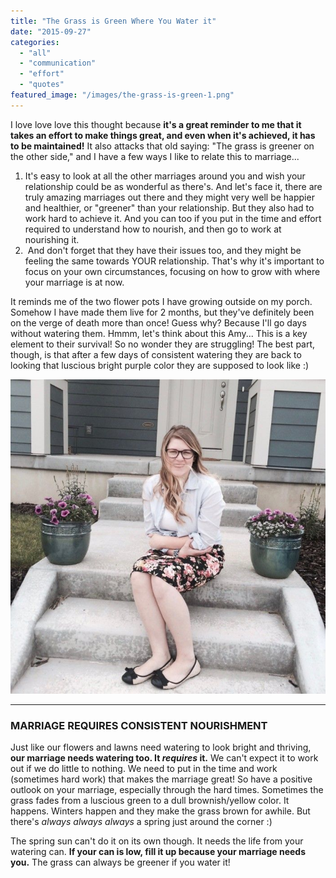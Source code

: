 ```yaml
---
title: "The Grass is Green Where You Water it"
date: "2015-09-27"
categories: 
  - "all"
  - "communication"
  - "effort"
  - "quotes"
featured_image: "/images/the-grass-is-green-1.png"
---
```


I love love love this thought because **it's a great reminder to me that it takes an effort to make things great, and even when it's achieved, it has to be maintained!** It also attacks that old saying: "The grass is greener on the other side," and I have a few ways I like to relate this to marriage...

1. It's easy to look at all the other marriages around you and wish your relationship could be as wonderful as there's. And let's face it, there are truly amazing marriages out there and they might very well be happier and healthier, or "greener" than your relationship. But they also had to work hard to achieve it. And you can too if you put in the time and effort required to understand how to nourish, and then go to work at nourishing it.
2.  And don't forget that they have their issues too, and they might be feeling the same towards YOUR relationship. That's why it's important to focus on your own circumstances, focusing on how to grow with where your marriage is at now.

It reminds me of the two flower pots I have growing outside on my porch. Somehow I have made them live for 2 months, but they've definitely been on the verge of death more than once! Guess why? Because I'll go days without watering them. Hmmm, let's think about this Amy... This is a key element to their survival! So no wonder they are struggling! The best part, though, is that after a few days of consistent watering they are back to looking that luscious bright purple color they are supposed to look like :)

![the grass is greener, the grass is green where you water it, nourishing your marriage, working at your marriage, marriage advice, the grass is green quotes, marriage quotes, marriage advice, marriage help, competition in marriage, jealous of other marriages, ](/images/IMG_0078-2.jpg)

* * *

### MARRIAGE REQUIRES CONSISTENT NOURISHMENT

Just like our flowers and lawns need watering to look bright and thriving, **our marriage needs watering too. It _requires_ it.** We can't expect it to work out if we do little to nothing. We need to put in the time and work (sometimes hard work) that makes the marriage great! So have a positive outlook on your marriage, especially through the hard times. Sometimes the grass fades from a luscious green to a dull brownish/yellow color. It happens. Winters happen and they make the grass brown for awhile. But there's _always always always_ a spring just around the corner :)

The spring sun can't do it on its own though. It needs the life from your watering can. **If your can is low, fill it up because your marriage needs you.** The grass can always be greener if you water it!

